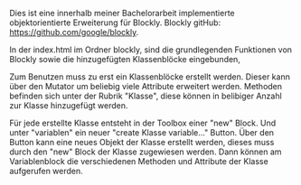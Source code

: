 Dies ist eine innerhalb meiner Bachelorarbeit implementierte objektorientierte Erweiterung für Blockly. Blockly gitHub: https://github.com/google/blockly.

In der index.html im Ordner blockly, sind die grundlegenden Funktionen von Blockly sowie die hinzugefügten Klassenblöcke eingebunden,

Zum Benutzen muss zu erst ein Klassenblöcke erstellt werden. Dieser kann über den Mutator um beliebig viele Attribute erweitert werden. Methoden befinden sich unter der Rubrik "Klasse", diese können in belibiger Anzahl zur Klasse hinzugefügt werden.

Für jede erstellte Klasse entsteht in der Toolbox einer "new" Block. Und unter "variablen" ein neuer "create Klasse variable..." Button. Über den Button kann eine neues Objekt der Klasse erstellt werden, dieses muss durch den "new" Block der Klasse zugewiesen werden. Dann können am Variablenblock die verschiedenen Methoden und Attribute der Klasse aufgerufen werden.

